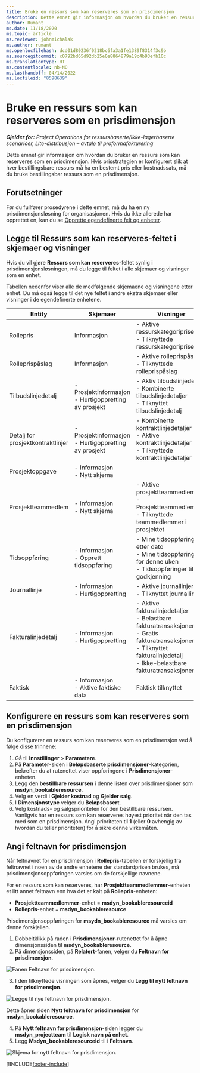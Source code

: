 ```yaml
---
title: Bruke en ressurs som kan reserveres som en prisdimensjon
description: Dette emnet gir informasjon om hvordan du bruker en ressurs som kan reserveres som en prisdimensjon.
author: Rumant
ms.date: 11/18/2020
ms.topic: article
ms.reviewer: johnmichalak
ms.author: rumant
ms.openlocfilehash: dcd01d80236f0218bc6fa3a1fe1389f8314f3c9b
ms.sourcegitcommit: c0792bd65d92db25e0e8864879a19c4b93efb10c
ms.translationtype: HT
ms.contentlocale: nb-NO
ms.lasthandoff: 04/14/2022
ms.locfileid: "8598639"
---
```

# <a name="use-a-bookable-resource-as-a-pricing-dimension"></a>Bruke en ressurs som kan reserveres som en prisdimensjon

 _**Gjelder for:** Project Operations for ressursbaserte/ikke-lagerbaserte scenarioer, Lite-distribusjon – avtale til proformafakturering_ 

Dette emnet gir informasjon om hvordan du bruker en ressurs som kan reserveres som en prisdimensjon. Hvis prisstrategien er konfigurert slik at hver bestillingsbare ressurs må ha en bestemt pris eller kostnadssats, må du bruke bestillingsbar ressurs som en prisdimensjon.

## <a name="prerequisites"></a>Forutsetninger
Før du fullfører prosedyrene i dette emnet, må du ha en ny prisdimensjonsløsning for organisasjonen. Hvis du ikke allerede har opprettet en, kan du se [Opprette egendefinerte felt og enheter](../pricing-costing/create-custom-fields-entities-pricing-dimensions.md).

## <a name="add-the-bookable-resource-field-to-forms-and-views"></a>Legge til Ressurs som kan reserveres-feltet i skjemaer og visninger
Hvis du vil gjøre **Ressurs som kan reserveres**-feltet synlig i prisdimensjonsløsningen, må du legge til feltet i alle skjemaer og visninger som en enhet.

Tabellen nedenfor viser alle de medfølgende skjemaene og visningene etter enhet. Du må også legge til det nye feltet i andre ekstra skjemaer eller visninger i de egendefinerte enhetene.

|   Entity        | Skjemaer   |Visninger        |
| ------------------------------|---------------------------------|----------------------------------|
|  Rollepris| Informasjon | - Aktive ressurskategoripriser<br> - Tilknyttede ressurskategoripriser |
|  Rolleprispåslag| Informasjon| - Aktive rolleprispåslag<br>- Tilknyttede rolleprispåslag |
|  Tilbudslinjedetalj| - Prosjektinformasjon<br>- Hurtigoppretting av prosjekt| - Aktiv tilbudslinjedetalj<br>- Kombinerte tilbudslinjedetaljer<br>- Tilknyttet tilbudslinjedetalj |
|  Detalj for prosjektkontraktlinjer| - Prosjektinformasjon<br>- Hurtigoppretting av prosjekt| - Kombinerte kontraktlinjedetaljer<br>- Aktive kontraktlinjedetaljer<br>- Tilknyttede kontraktlinjedetaljer |
|  Prosjektoppgave| - Informasjon<br>- Nytt skjema| &nbsp; |
|  Prosjektteammedlem| - Informasjon<br>- Nytt skjema| - Aktive prosjektteammedlemmer<br>- Prosjektteammedlemmer<br>- Tilknyttede teammedlemmer i prosjektet |
|  Tidsoppføring| - Informasjon<br>- Opprett tidsoppføring| - Mine tidsoppføringer etter dato<br>- Mine tidsoppføringer for denne uken<br>- Tidsoppføringer til godkjenning|
|  Journallinje| - Informasjon<br>- Hurtigoppretting| - Aktive journallinjer<br>- Tilknyttet journallinje |
|  Fakturalinjedetalj| - Informasjon<br>- Hurtigoppretting| - Aktive fakturalinjedetaljer<br>- Belastbare fakturatransaksjoner<br>- Gratis fakturatransaksjoner<br>- Tilknyttet fakturalinjedetalj <br>- Ikke-belastbare fakturatransaksjoner|
|  Faktisk| - Informasjon<br>- Aktive faktiske data| Faktisk tilknyttet |

## <a name="set-up-a-bookable-resource-as-a-pricing-dimension"></a>Konfigurere en ressurs som kan reserveres som en prisdimensjon
Du konfigurerer en ressurs som kan reserveres som en prisdimensjon ved å følge disse trinnene:

1. Gå til **Innstillinger** > **Parametere**. 
2. På **Parameter**-siden i **Beløpsbaserte prisdimensjoner**-kategorien, bekrefter du at rutenettet viser oppføringene i **Prisdimensjoner**-enheten. 
2. Legg den **bestillbare ressursen** i denne listen over prisdimensjoner som **msdyn_bookableresource**. 
3. Velg en verdi i **Gjelder kostnad** og **Gjelder salg**.
4. I **Dimensjonstype** velger du **Beløpsbasert**. 
5. Velg kostnads- og salgsprioriteten for den bestillbare ressursen. Vanligvis har en ressurs som kan reserveres høyest prioritet når den tas med som en prisdimensjon. Angi prioriteten til **1** (eller **0** avhengig av hvordan du teller prioriteten) for å sikre denne virkemåten.

## <a name="set-up-pricing-dimension-field-names"></a>Angi feltnavn for prisdimensjon

Når feltnavnet for en prisdimensjon i **Rollepris**-tabellen er forskjellig fra feltnavnet i noen av de andre enhetene der standardprisen brukes, må prisdimensjonsoppføringen varsles om de forskjellige navnene.  

For en ressurs som kan reserveres, har **Prosjektteammedlemmer**-enheten et litt annet feltnavn enn hva det er kalt på **Rollepris**-enheten: 

 - **Prosjektteammedlemmer**-enhet = **msdyn_bookableresourceid**
 - **Rollepris**-enhet = **msdyn_bookableresource**

Prisdimensjonsoppføringen for **msydn_bookableresource** må varsles om denne forskjellen.

1. Dobbeltklikk på raden i **Prisdimensjoner**-rutenettet for å åpne dimensjonssiden til **msdyn_bookableresource**.
2. På dimensjonssiden, på **Relatert**-fanen, velger du **Feltnavn for prisdimensjon**.

  ![Fanen Feltnavn for prisdimensjon.](media/PD-fieldname.png)

3. I den tilknyttede visningen som åpnes, velger du **Legg til nytt feltnavn for prisdimensjon**.

  ![Legge til nye feltnavn for prisdimensjon.](media/Add-NewPD-fieldname.png)

  Dette åpner siden **Nytt feltnavn for prisdimensjon** for **msdyn_bookableresource**. 

4. På **Nytt feltnavn for prisdimensjon**-siden legger du **msdyn_projectteam** til **Logisk navn på enhet**.
5. Legg  **Msdyn_bookableresourceid** til i **Feltnavn**.

 ![Skjema for nytt feltnavn for prisdimensjon.](media/PD-fieldname-Added.png)


[!INCLUDE[footer-include](../includes/footer-banner.md)]